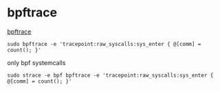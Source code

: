 # bpftrace

[bpftrace](https://github.com/iovisor/bpftrace/blob/master/INSTALL.md)

```
sudo bpftrace -e 'tracepoint:raw_syscalls:sys_enter { @[comm] = count(); }'
```

only bpf systemcalls

```
sudo strace -e bpf bpftrace -e 'tracepoint:raw_syscalls:sys_enter { @[comm] = count(); }'
```

